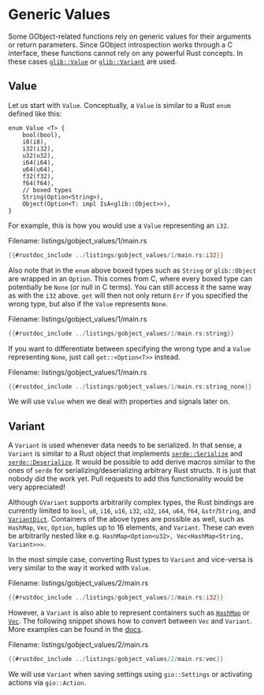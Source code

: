 # Generic Values

Some GObject-related functions rely on generic values for their arguments or return parameters.
Since GObject introspection works through a C interface, these functions cannot rely on any powerful Rust concepts.
In these cases [`glib::Value`](http://gtk-rs.org/gtk-rs-core/stable/latest/docs/glib/value/struct.Value.html) or [`glib::Variant`](https://gtk-rs.org/gtk-rs-core/stable/latest/docs/glib/variant/struct.Variant.html) are used.

## Value

Let us start with `Value`.
Conceptually, a `Value` is similar to a Rust `enum` defined like this:

```rust, no_run,noplayground
enum Value <T> {
    bool(bool),
    i8(i8),
    i32(i32),
    u32(u32),
    i64(i64),
    u64(u64),
    f32(f32),
    f64(f64),
    // boxed types
    String(Option<String>),
    Object(Option<T: impl IsA<glib::Object>>),
}
```

For example, this is how you would use a `Value` representing an `i32`.

<span class="filename">Filename: listings/gobject_values/1/main.rs</span>

```rust ,no_run,noplayground
{{#rustdoc_include ../listings/gobject_values/1/main.rs:i32}}
```

Also note that in the `enum` above boxed types such as `String` or `glib::Object` are wrapped in an `Option`.
This comes from C, where every boxed type can potentially be `None` (or null in C terms).
You can still access it the same way as with the `i32` above.
`get` will then not only return `Err` if you specified the wrong type, but also if the `Value` represents `None`.

<span class="filename">Filename: listings/gobject_values/1/main.rs</span>

```rust ,no_run,noplayground
{{#rustdoc_include ../listings/gobject_values/1/main.rs:string}}
```

If you want to differentiate between specifying the wrong type and a `Value` representing `None`, just call `get::<Option<T>>` instead.

<span class="filename">Filename: listings/gobject_values/1/main.rs</span>

```rust ,no_run,noplayground
{{#rustdoc_include ../listings/gobject_values/1/main.rs:string_none}}
```

We will use `Value` when we deal with properties and signals later on.

## Variant

A `Variant` is used whenever data needs to be serialized.
In that sense, a `Variant` is similar to a Rust object that implements [`serde::Serialize`](https://docs.rs/serde/latest/serde/trait.Serialize.html) and [`serde::Deserialize`](https://docs.rs/serde/latest/serde/trait.Deserialize.html).
It would be possible to add derive macros similar to the ones of `serde` for serializing/deserializing arbitrary Rust structs.
It is just that nobody did the work yet.
Pull requests to add this functionality would be very appreciated!

Although `GVariant` supports arbitrarily complex types, the Rust bindings are currently limited to `bool`, `u8`, `i16`, `u16`, `i32`, `u32`, `i64`, `u64`, `f64`, `&str`/`String`, and [`VariantDict`](https://gtk-rs.org/gtk-rs-core/stable/latest/docs/glib/struct.VariantDict.html).
Containers of the above types are possible as well, such as `HashMap`, `Vec`, `Option`, tuples up to 16 elements, and `Variant`.
These can even be arbitrarily nested like e.g. `HashMap<Option<u32>, Vec<HashMap<String, Variant>>>`.

In the most simple case, converting Rust types to `Variant` and vice-versa is very similar to the way it worked with `Value`.

<span class="filename">Filename: listings/gobject_values/2/main.rs</span>

```rust ,no_run,noplayground
{{#rustdoc_include ../listings/gobject_values/2/main.rs:i32}}
```

However, a `Variant` is also able to represent containers such as [`HashMap`](https://doc.rust-lang.org/std/collections/struct.HashMap.html) or [`Vec`](https://doc.rust-lang.org/std/vec/struct.Vec.html).
The following snippet shows how to convert between `Vec` and `Variant`.
More examples can be found in the [docs](https://gtk-rs.org/gtk-rs-core/stable/latest/docs/glib/variant/index.html).

<span class="filename">Filename: listings/gobject_values/2/main.rs</span>

```rust ,no_run,noplayground
{{#rustdoc_include ../listings/gobject_values/2/main.rs:vec}}
```

We will use `Variant` when saving settings using `gio::Settings` or activating actions via `gio::Action`.
